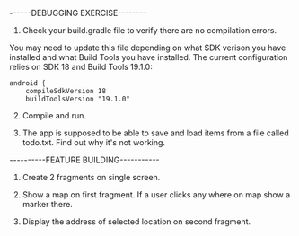 ------DEBUGGING EXERCISE--------

1. Check your build.gradle file to verify there are no compilation errors.

You may need to update this file depending on what SDK verison you have installed and
what Build Tools you have installed.  The current configuration relies on SDK 18
and Build Tools 19.1.0:

```
android {
    compileSdkVersion 18
    buildToolsVersion "19.1.0"
```

2. Compile and run.

3. The app is supposed to be able to save and load items from a file called todo.txt.  Find out
why it's not working.


----------FEATURE BUILDING-----------

1.  Create 2 fragments on single screen.

2. Show a map on first fragment. If a user clicks any where on map show a marker there.

3. Display the address of selected location on second fragment.